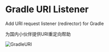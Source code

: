 # Gradle URI Listener

Add URI request listener (redirector) for Gradle
 
为国内小伙伴提供URI重定向帮助

![GradleURI](https://github.com/Himmelt/GradleURI/workflows/GradleURI/badge.svg)
